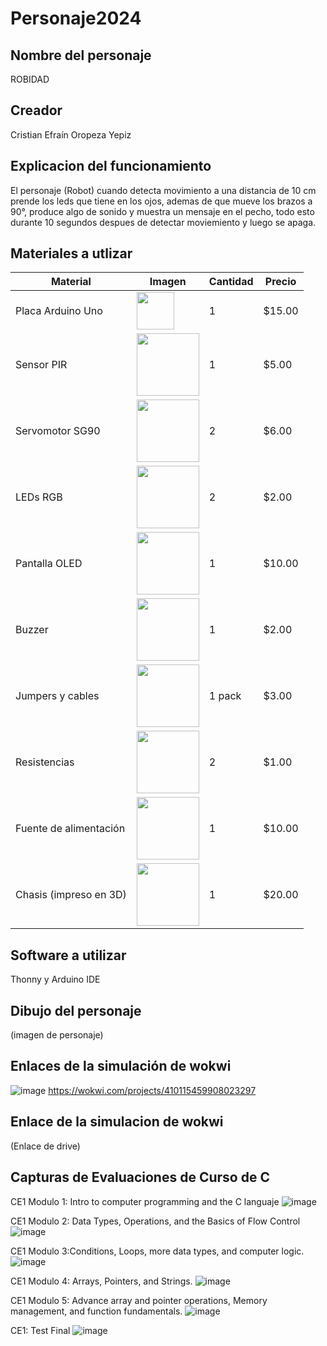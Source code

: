 # Personaje2024
## Nombre del personaje
ROBIDAD

## Creador
Cristian Efraín Oropeza Yepiz

## Explicacion del funcionamiento
El personaje (Robot) cuando detecta movimiento a una distancia de 10 cm prende los leds que tiene en los ojos, ademas de que mueve los brazos a 90°, produce algo de sonido y muestra un mensaje en el pecho, todo esto durante 10 segundos despues de detectar moviemiento y luego se apaga.

## Materiales a utlizar
| Material         | Imagen | Cantidad | Precio  |
|------------------|-------------------------------------------------------------------------------------------------------------|----------|---------|
| Placa Arduino Uno|<img src="https://github.com/user-attachments/assets/39048c81-c2a8-47e7-b1f0-efc059c6aeee" width="60"/>| 1 | $15.00 |
| Sensor PIR       | <img src="https://example.com/pir_sensor.jpg" width="100"/>                                                  | 1        | $5.00   |
| Servomotor SG90   | <img src="https://example.com/servo.jpg" width="100"/>                                                      | 2        | $6.00   |
| LEDs RGB         | <img src="https://example.com/led_rgb.jpg" width="100"/>                                                     | 2        | $2.00   |
| Pantalla OLED    | <img src="https://example.com/oled_screen.jpg" width="100"/>                                                 | 1        | $10.00  |
| Buzzer           | <img src="https://example.com/buzzer.jpg" width="100"/>                                                      | 1        | $2.00   |
| Jumpers y cables | <img src="https://example.com/jumpers.jpg" width="100"/>                                                     | 1 pack   | $3.00   |
| Resistencias     | <img src="https://example.com/resistors.jpg" width="100"/>                                                   | 2        | $1.00   |
| Fuente de alimentación| <img src="https://example.com/power_supply.jpg" width="100"/>                                            | 1        | $10.00  |
| Chasis (impreso en 3D) | <img src="https://example.com/chasis.jpg" width="100"/>                                                | 1        | $20.00  |

## Software a utilizar
Thonny y Arduino IDE

## Dibujo del personaje
(imagen de personaje)

## Enlaces de la simulación de wokwi
![image](https://github.com/user-attachments/assets/76de0020-36ae-4e0d-8aef-80d211e18875)
https://wokwi.com/projects/410115459908023297 

## Enlace de la simulacion de wokwi
(Enlace de drive)

## Capturas de Evaluaciones de Curso de C
CE1 Modulo 1: Intro to computer programming and the C languaje
![image](https://github.com/user-attachments/assets/82372113-53e0-4681-8cf0-5f36f7a7974c)

CE1 Modulo 2: Data Types, Operations, and the Basics of Flow Control 
![image](https://github.com/user-attachments/assets/e85ba5c0-20bb-465d-abe6-f4cb43a44ab5)

CE1 Modulo 3:Conditions, Loops, more data types, and computer logic.
![image](https://github.com/user-attachments/assets/81570b48-19b0-438d-8c79-6f5d85d64a9d)

CE1 Modulo 4: Arrays, Pointers, and Strings.
![image](https://github.com/user-attachments/assets/a3182f2f-b521-437b-920b-e0e58154bcad)

CE1 Modulo 5: Advance array and pointer operations, Memory management, and function fundamentals.
![image](https://github.com/user-attachments/assets/b7a50e22-4be7-44de-ac26-8c825c9f3967)

CE1: Test Final
![image](https://github.com/user-attachments/assets/6e38b836-eee0-465f-bc52-6dc9bed2b612)

